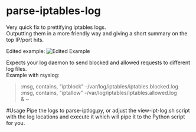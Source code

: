 # parse-iptables-log

Very quick fix to prettifying iptables logs.  
Outputting them in a more friendly way and giving a short summary on the top IP/port hits.  

Edited example:
![Edited Example](https://i.imgur.com/lRSRJOO.png)

Expects your log daemon to send blocked and allowed requests to different log files.  
Example with rsyslog:  
> :msg, contains, "iptblock" -/var/log/iptables/iptables.blocked.log  
> :msg, contains, "iptallow" -/var/log/iptables/iptables.allowed.log  
> & ~

#Usage
Pipe the logs to parse-iptlog.py, or adjust the view-ipt-log.sh script with the log locations and execute it which will pipe it to the Python script for you.
